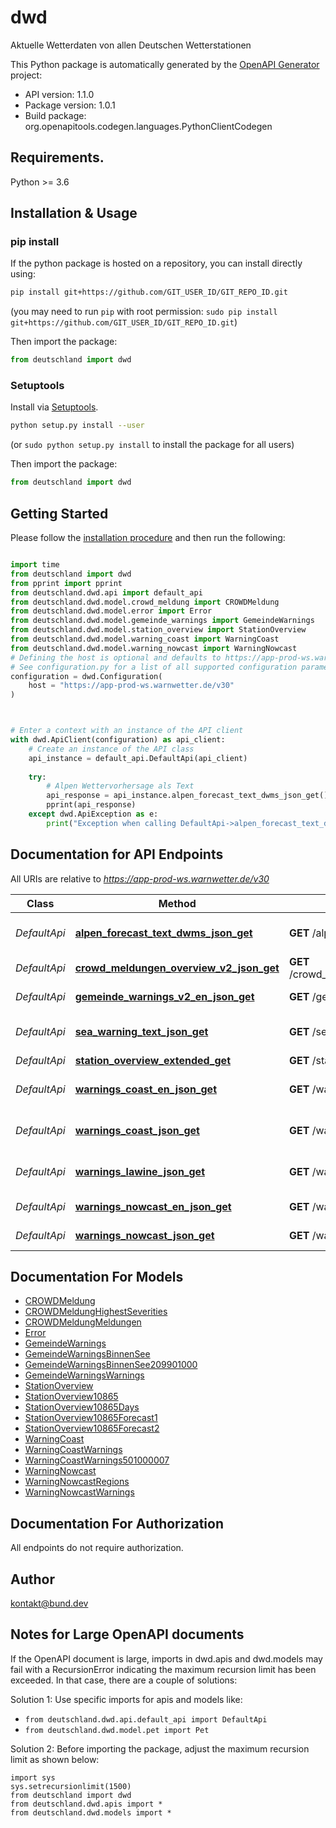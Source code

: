 # dwd
Aktuelle Wetterdaten von allen Deutschen Wetterstationen

This Python package is automatically generated by the [OpenAPI Generator](https://openapi-generator.tech) project:

- API version: 1.1.0
- Package version: 1.0.1
- Build package: org.openapitools.codegen.languages.PythonClientCodegen

## Requirements.

Python >= 3.6

## Installation & Usage
### pip install

If the python package is hosted on a repository, you can install directly using:

```sh
pip install git+https://github.com/GIT_USER_ID/GIT_REPO_ID.git
```
(you may need to run `pip` with root permission: `sudo pip install git+https://github.com/GIT_USER_ID/GIT_REPO_ID.git`)

Then import the package:
```python
from deutschland import dwd
```

### Setuptools

Install via [Setuptools](http://pypi.python.org/pypi/setuptools).

```sh
python setup.py install --user
```
(or `sudo python setup.py install` to install the package for all users)

Then import the package:
```python
from deutschland import dwd
```

## Getting Started

Please follow the [installation procedure](#installation--usage) and then run the following:

```python

import time
from deutschland import dwd
from pprint import pprint
from deutschland.dwd.api import default_api
from deutschland.dwd.model.crowd_meldung import CROWDMeldung
from deutschland.dwd.model.error import Error
from deutschland.dwd.model.gemeinde_warnings import GemeindeWarnings
from deutschland.dwd.model.station_overview import StationOverview
from deutschland.dwd.model.warning_coast import WarningCoast
from deutschland.dwd.model.warning_nowcast import WarningNowcast
# Defining the host is optional and defaults to https://app-prod-ws.warnwetter.de/v30
# See configuration.py for a list of all supported configuration parameters.
configuration = dwd.Configuration(
    host = "https://app-prod-ws.warnwetter.de/v30"
)



# Enter a context with an instance of the API client
with dwd.ApiClient(configuration) as api_client:
    # Create an instance of the API class
    api_instance = default_api.DefaultApi(api_client)
    
    try:
        # Alpen Wettervorhersage als Text
        api_response = api_instance.alpen_forecast_text_dwms_json_get()
        pprint(api_response)
    except dwd.ApiException as e:
        print("Exception when calling DefaultApi->alpen_forecast_text_dwms_json_get: %s\n" % e)
```

## Documentation for API Endpoints

All URIs are relative to *https://app-prod-ws.warnwetter.de/v30*

Class | Method | HTTP request | Description
------------ | ------------- | ------------- | -------------
*DefaultApi* | [**alpen_forecast_text_dwms_json_get**](docs/DefaultApi.md#alpen_forecast_text_dwms_json_get) | **GET** /alpen_forecast_text_dwms.json | Alpen Wettervorhersage als Text
*DefaultApi* | [**crowd_meldungen_overview_v2_json_get**](docs/DefaultApi.md#crowd_meldungen_overview_v2_json_get) | **GET** /crowd_meldungen_overview_v2.json | DWD Crowdwettermeldungen
*DefaultApi* | [**gemeinde_warnings_v2_en_json_get**](docs/DefaultApi.md#gemeinde_warnings_v2_en_json_get) | **GET** /gemeinde_warnings_v2_en.json | Gemeinde Unwetterwarnungen
*DefaultApi* | [**sea_warning_text_json_get**](docs/DefaultApi.md#sea_warning_text_json_get) | **GET** /sea_warning_text.json | Hochsee Unwetterwarnungen als Text
*DefaultApi* | [**station_overview_extended_get**](docs/DefaultApi.md#station_overview_extended_get) | **GET** /stationOverviewExtended | Wetterstation Daten
*DefaultApi* | [**warnings_coast_en_json_get**](docs/DefaultApi.md#warnings_coast_en_json_get) | **GET** /warnings_coast_en.json | Küsten Unwetterwarnungen (englisch)
*DefaultApi* | [**warnings_coast_json_get**](docs/DefaultApi.md#warnings_coast_json_get) | **GET** /warnings_coast.json | Küsten Unwetterwarnungen (deutsch)
*DefaultApi* | [**warnings_lawine_json_get**](docs/DefaultApi.md#warnings_lawine_json_get) | **GET** /warnings_lawine.json | Alpen Wettervorhersage als Text
*DefaultApi* | [**warnings_nowcast_en_json_get**](docs/DefaultApi.md#warnings_nowcast_en_json_get) | **GET** /warnings_nowcast_en.json | Nowcast Warnungen (englisch)
*DefaultApi* | [**warnings_nowcast_json_get**](docs/DefaultApi.md#warnings_nowcast_json_get) | **GET** /warnings_nowcast.json | Nowcast Warnungen (deutsch)


## Documentation For Models

 - [CROWDMeldung](docs/CROWDMeldung.md)
 - [CROWDMeldungHighestSeverities](docs/CROWDMeldungHighestSeverities.md)
 - [CROWDMeldungMeldungen](docs/CROWDMeldungMeldungen.md)
 - [Error](docs/Error.md)
 - [GemeindeWarnings](docs/GemeindeWarnings.md)
 - [GemeindeWarningsBinnenSee](docs/GemeindeWarningsBinnenSee.md)
 - [GemeindeWarningsBinnenSee209901000](docs/GemeindeWarningsBinnenSee209901000.md)
 - [GemeindeWarningsWarnings](docs/GemeindeWarningsWarnings.md)
 - [StationOverview](docs/StationOverview.md)
 - [StationOverview10865](docs/StationOverview10865.md)
 - [StationOverview10865Days](docs/StationOverview10865Days.md)
 - [StationOverview10865Forecast1](docs/StationOverview10865Forecast1.md)
 - [StationOverview10865Forecast2](docs/StationOverview10865Forecast2.md)
 - [WarningCoast](docs/WarningCoast.md)
 - [WarningCoastWarnings](docs/WarningCoastWarnings.md)
 - [WarningCoastWarnings501000007](docs/WarningCoastWarnings501000007.md)
 - [WarningNowcast](docs/WarningNowcast.md)
 - [WarningNowcastRegions](docs/WarningNowcastRegions.md)
 - [WarningNowcastWarnings](docs/WarningNowcastWarnings.md)


## Documentation For Authorization

 All endpoints do not require authorization.

## Author

kontakt@bund.dev


## Notes for Large OpenAPI documents
If the OpenAPI document is large, imports in dwd.apis and dwd.models may fail with a
RecursionError indicating the maximum recursion limit has been exceeded. In that case, there are a couple of solutions:

Solution 1:
Use specific imports for apis and models like:
- `from deutschland.dwd.api.default_api import DefaultApi`
- `from deutschland.dwd.model.pet import Pet`

Solution 2:
Before importing the package, adjust the maximum recursion limit as shown below:
```
import sys
sys.setrecursionlimit(1500)
from deutschland import dwd
from deutschland.dwd.apis import *
from deutschland.dwd.models import *
```


